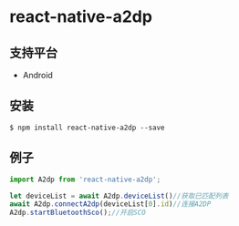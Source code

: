 # react-native-a2dp

## 支持平台
+ Android

## 安装

`$ npm install react-native-a2dp --save`


## 例子
```javascript
import A2dp from 'react-native-a2dp';

let deviceList = await A2dp.deviceList()//获取已匹配列表
await A2dp.connectA2dp(deviceList[0].id)//连接A2DP
A2dp.startBluetoothSco();//开启SCO
```
